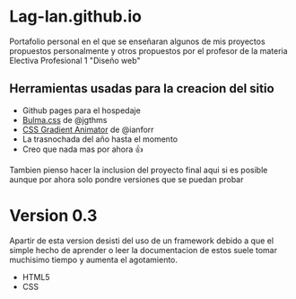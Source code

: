 # Lag-lan.github.io

Portafolio personal en el que se enseñaran algunos de mis proyectos propuestos personalmente y otros propuestos por el profesor de la materia Electiva Profesional 1 "Diseño web"

## Herramientas usadas para la creacion del sitio

* Github pages para el hospedaje
* [Bulma.css](http://bulma.io) de @jgthms
* [CSS Gradient Animator](https://www.gradient-animator.com/) de @ianforr
* La trasnochada del año hasta el momento
* Creo que nada mas por ahora  :thumbsup:

Tambien pienso hacer la inclusion del proyecto final aqui si es posible aunque por ahora solo pondre versiones que se puedan probar 

# Version 0.3

Apartir de esta version desisti del uso de un framework debido a que el simple hecho de aprender o leer la documentacion de estos suele tomar muchisimo tiempo y aumenta el agotamiento.

* HTML5
* CSS
